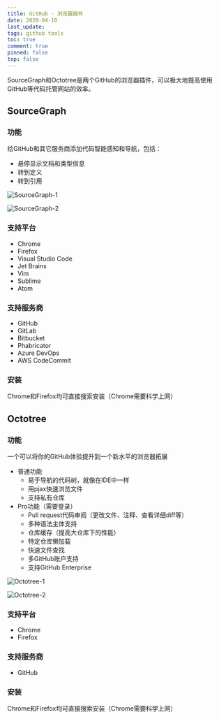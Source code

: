 ```yaml
---
title: GitHub - 浏览器插件
date: 2020-04-10
last_update: 
tags: github tools
toc: true
comment: true
pinned: false
top: false
---
```


SourceGraph和Octotree是两个GitHub的浏览器插件，可以极大地提高使用GitHub等代码托管网站的效率。

## SourceGraph

### 功能

给GitHub和其它服务商添加代码智能感知和导航，包括：

- 悬停显示文档和类型信息
- 转到定义
- 转到引用

![SourceGraph-1](https://hyperzsb-images.oss-cn-beijing.aliyuncs.com/blog/2020-04-10-git-browser-tools/SourceGraph-1.jpg)

![SourceGraph-2](https://hyperzsb-images.oss-cn-beijing.aliyuncs.com/blog/2020-04-10-git-browser-tools/SourceGraph-2.jpg)

### 支持平台

- Chrome
- Firefox
- Visual Studio Code
- Jet Brains
- Vim
- Sublime
- Atom

### 支持服务商

- GitHub
- GitLab
- Bitbucket
- Phabricator
- Azure DevOps
- AWS CodeCommit

### 安装

Chrome和Firefox均可直接搜索安装（Chrome需要科学上网）

## Octotree

### 功能

一个可以将你的GitHub体验提升到一个新水平的浏览器拓展

- 普通功能
  - 易于导航的代码树，就像在IDE中一样
  - 用pjax快速浏览文件
  - 支持私有仓库
- Pro功能（需要登录）
  - Pull request代码审阅（更改文件、注释、查看详细diff等）
  - 多种语法主体支持
  - 仓库缓存（提高大仓库下的性能）
  - 特定仓库懒加载
  - 快速文件查找
  - 多GitHub账户支持
  - 支持GitHub Enterprise

![Octotree-1](https://hyperzsb-images.oss-cn-beijing.aliyuncs.com/blog/2020-04-10-git-browser-tools/Octotree-1.jpg)

![Octotree-2](https://hyperzsb-images.oss-cn-beijing.aliyuncs.com/blog/2020-04-10-git-browser-tools/Octotree-2.jpg)

### 支持平台

- Chrome
- Firefox

### 支持服务商

- GitHub

### 安装

Chrome和Firefox均可直接搜索安装（Chrome需要科学上网）

